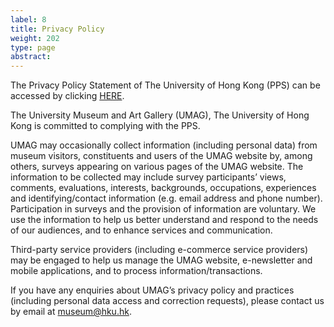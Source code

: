 ```yaml
---
label: 8
title: Privacy Policy
weight: 202
type: page
abstract:
---
```


The Privacy Policy Statement of The University of Hong Kong (PPS) can be accessed by clicking [HERE](https://www.hku.hk/about/policies_reports/privacy_policy.html).

The University Museum and Art Gallery (UMAG), The University of Hong Kong is committed to complying with the PPS.

UMAG may occasionally collect information (including personal data) from museum visitors, constituents and users of the UMAG website by, among others, surveys appearing on various pages of the UMAG website. The information to be collected may include survey participants’ views, comments, evaluations, interests, backgrounds, occupations, experiences and identifying/contact information (e.g. email address and phone number). Participation in surveys and the provision of information are voluntary. We use the information to help us better understand and respond to the needs of our audiences, and to enhance services and communication.

Third-party service providers (including e-commerce service providers) may be engaged to help us manage the UMAG website, e-newsletter and mobile applications, and to process information/transactions.

If you have any enquiries about UMAG’s privacy policy and practices (including personal data access and correction requests), please contact us by email at museum@hku.hk.

